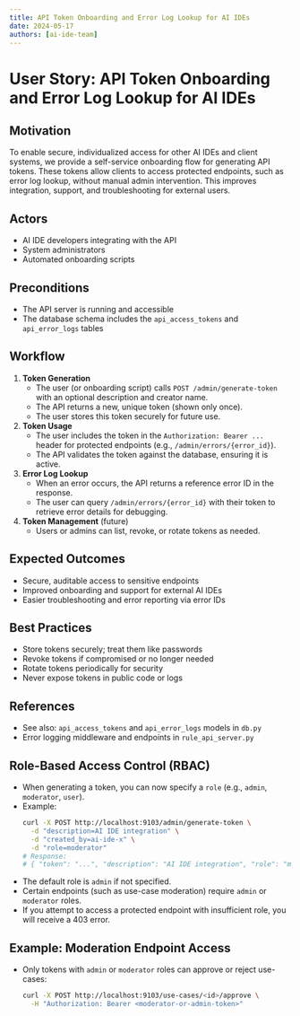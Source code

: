 ```yaml
---
title: API Token Onboarding and Error Log Lookup for AI IDEs
date: 2024-05-17
authors: [ai-ide-team]
---
```


# User Story: API Token Onboarding and Error Log Lookup for AI IDEs

## Motivation
To enable secure, individualized access for other AI IDEs and client systems, we provide a self-service onboarding flow for generating API tokens. These tokens allow clients to access protected endpoints, such as error log lookup, without manual admin intervention. This improves integration, support, and troubleshooting for external users.

## Actors
- AI IDE developers integrating with the API
- System administrators
- Automated onboarding scripts

## Preconditions
- The API server is running and accessible
- The database schema includes the `api_access_tokens` and `api_error_logs` tables

## Workflow
1. **Token Generation**
    - The user (or onboarding script) calls `POST /admin/generate-token` with an optional description and creator name.
    - The API returns a new, unique token (shown only once).
    - The user stores this token securely for future use.
2. **Token Usage**
    - The user includes the token in the `Authorization: Bearer ...` header for protected endpoints (e.g., `/admin/errors/{error_id}`).
    - The API validates the token against the database, ensuring it is active.
3. **Error Log Lookup**
    - When an error occurs, the API returns a reference error ID in the response.
    - The user can query `/admin/errors/{error_id}` with their token to retrieve error details for debugging.
4. **Token Management** (future)
    - Users or admins can list, revoke, or rotate tokens as needed.

## Expected Outcomes
- Secure, auditable access to sensitive endpoints
- Improved onboarding and support for external AI IDEs
- Easier troubleshooting and error reporting via error IDs

## Best Practices
- Store tokens securely; treat them like passwords
- Revoke tokens if compromised or no longer needed
- Rotate tokens periodically for security
- Never expose tokens in public code or logs

## References
- See also: `api_access_tokens` and `api_error_logs` models in `db.py`
- Error logging middleware and endpoints in `rule_api_server.py`

## Role-Based Access Control (RBAC)

- When generating a token, you can now specify a `role` (e.g., `admin`, `moderator`, `user`).
- Example:
  ```bash
  curl -X POST http://localhost:9103/admin/generate-token \
    -d "description=AI IDE integration" \
    -d "created_by=ai-ide-x" \
    -d "role=moderator"
  # Response:
  # { "token": "...", "description": "AI IDE integration", "role": "moderator" }
  ```
- The default role is `admin` if not specified.
- Certain endpoints (such as use-case moderation) require `admin` or `moderator` roles.
- If you attempt to access a protected endpoint with insufficient role, you will receive a 403 error.

## Example: Moderation Endpoint Access

- Only tokens with `admin` or `moderator` roles can approve or reject use-cases:
  ```bash
  curl -X POST http://localhost:9103/use-cases/<id>/approve \
    -H "Authorization: Bearer <moderator-or-admin-token>"
  ``` 
